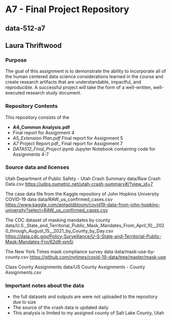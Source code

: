 # A7 - Final Project Repository
## data-512-a7
## Laura Thriftwood

### Purpose

The goal of this assignment is to demonstrate the ability to incorporate all of the human centered data science considerations learned in the course and create research artifacts that are understandable, impactful, and reproducible. A successful project will take the form of a well-written, well-executed research study document.

### Repository Contents
This repository consists of the
- __A4_Common Analysis.pdf__ 
-   Final report for Assignment 4
- _A5_Extension Plan.pdf_  Final report for Assignment 5
- _A7_ Project Report.pdf_ Final report for Assignment 7
- _DATA512_Final_Project.ipynb_ Jupyter Notebook containing code for Assignments 4-7

### Source data and licenses
Utah Department of Public Safety - Utah Crash Summary
data/Raw Crash Data.csv
https://udps.numetric.net/utah-crash-summary#/?view_id=7 

The case data file from the Kaggle repository of John Hopkins
University COVID-19 data
data/RAW_us_confirmed_cases.csv
https://www.kaggle.com/antgoldbloom/covid19-data-from-john-hopkins-university?select=RAW_us_confirmed_cases.csv 

The CDC dataset of masking mandates by county
data/U.S._State_and_Territorial_Public_Mask_Mandates_From_April_10__2020_through_August_15__2021_by_County_by_Day.csv
https://data.cdc.gov/Policy-Surveillance/U-S-State-and-Territorial-Public-Mask-Mandates-Fro/62d6-pm5i 

The New York Times mask compliance survey data
data/mask-use-by-county.csv
https://github.com/nytimes/covid-19-data/tree/master/mask-use 

Class County Assignments
data/US County Assignments - County Assignments.csv

### Important notes about the data
- the full datasets and outputs are were not uploaded to the repository due to size
- The source of the crash data is updated daily
- This analysis is limited to my assigned county of Salt Lake County, Utah

